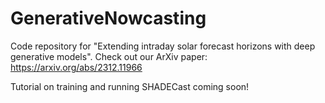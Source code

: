 # GenerativeNowcasting
Code repository for "Extending intraday solar forecast horizons with deep generative models".
Check out our ArXiv paper: https://arxiv.org/abs/2312.11966

Tutorial on training and running SHADECast coming soon! 
